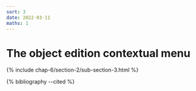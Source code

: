 ```yaml
---
sort: 3
date: 2022-03-11
maths: 1
---
```


# The object edition contextual menu

{% include chap-6/section-2/sub-section-3.html %}

{% bibliography --cited %}

